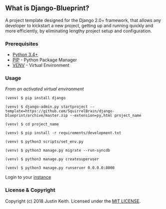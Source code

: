 ## What is Django-Blueprint?
A project template designed for the Django 2.0+ framework, that allows any developer to kickstart a new project, getting up and running quickly and more efficiently, by eliminating lengthy project setup and configuration.

### Prerequisites
* [Python 3.4+](https://www.python.org/downloads/)
* [PIP](https://pip.pypa.io/en/stable/quickstart/) - Python Package Manager
* [VENV](https://docs.python.org/3/library/venv.html) - Virtual Environment

### Usage
*From an activated virtual environment*
```
(venv) $ pip install django

(venv) $ django-admin.py startproject --template=https://github.com/SquirrelBrain/django-blueprint/archive/master.zip --extension=py,html project_name

(venv) $ cd project_name

(venv) $ pip install -r requirements/development.txt

(venv) $ python3 scripts/set_env.py

(venv) $ python3 manage.py migrate --run-syncdb

(venv) $ python3 manage.py createsuperuser

(venv) $ python3 manage.py runserver 0.0.0.0:8000
```
Login to your [instance](http://localhost:8000/admin)

### License & Copyright
Copyright (c) 2018 Justin Keith. Licensed under the [MIT LICENSE](LICENSE.md).